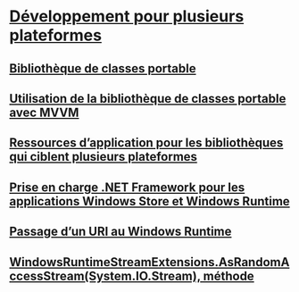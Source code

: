 # [Développement pour plusieurs plateformes](index.md)
## [Bibliothèque de classes portable](cross-platform-development-with-the-portable-class-library.md)
## [Utilisation de la bibliothèque de classes portable avec MVVM](using-portable-class-library-with-model-view-view-model.md)
## [Ressources d’application pour les bibliothèques qui ciblent plusieurs plateformes](app-resources-for-libraries-that-target-multiple-platforms.md)
## [Prise en charge .NET Framework pour les applications Windows Store et Windows Runtime](support-for-windows-store-apps-and-windows-runtime.md)
## [Passage d’un URI au Windows Runtime](passing-a-uri-to-the-windows-runtime.md)
## [WindowsRuntimeStreamExtensions.AsRandomAccessStream(System.IO.Stream), méthode](windowsruntimestreamextensions-asrandomaccessstream-method.md)
